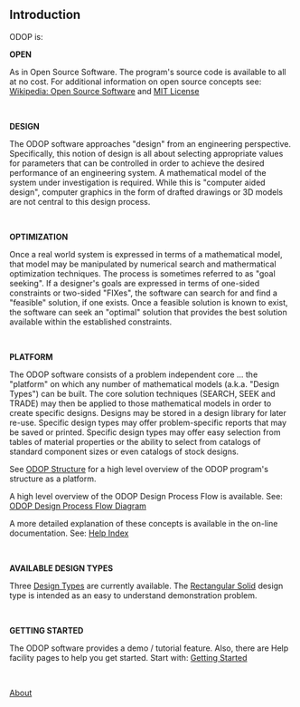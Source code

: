 ## Introduction

ODOP is:   

**OPEN**   

As in Open Source Software. 
The program's source code is available to all at no cost.
For additional information on open source concepts see:
[Wikipedia: Open Source Software](https://en.wikipedia.org/wiki/Open-source_software)
and 
[MIT License](https://github.com/thegrumpys/odop/blob/master/LICENSE)
   
&nbsp;

**DESIGN**   

The ODOP software approaches "design" from an engineering perspective.
Specifically, this notion of design is all about selecting appropriate values 
for parameters that can be controlled in order to achieve the desired performance 
of an engineering system.
A mathematical model of the system under investigation is required.
While this is "computer aided design", computer graphics in the form of
drafted drawings or 3D models are not central to this design process.
   
&nbsp;

**OPTIMIZATION**   

Once a real world system is expressed in terms of a mathematical model,
that model may be manipulated by numerical search and mathermatical optimization techniques.
The process is sometimes referred to as "goal seeking".
If a designer's goals are expressed in terms of one-sided constraints
or two-sided "FIXes", the software can search for and find a "feasible" solution, if one exists.
Once a feasible solution is known to exist, the software can seek an "optimal" solution
that provides the best solution available within the established constraints. 
   
&nbsp;

**PLATFORM**   

The ODOP software consists of a problem independent core ... the "platform" on which
any number of mathematical models (a.k.a. "Design Types") can be built.
The core solution techniques (SEARCH, SEEK and TRADE) may then be applied to
those mathematical models in order to create specific designs.
Designs may be stored in a design library for later re-use.
Specific design types may offer problem-specific reports that may be saved or printed.
Specific design types may offer easy selection from tables of material properties
or the ability to select from catalogs of standard component sizes or even
catalogs of stock designs.

See [ODOP Structure](png/ODOP_StructureDiagram.png) 
for a high level overview of the ODOP program's structure as a platform.

A high level overview of the ODOP Design Process Flow is available.  See: 
[ODOP Design Process Flow Diagram](./png/DesignProcessFlowDiagram.png)
   
A more detailed explanation of these concepts is available in the on-line documentation. 
See: [Help Index](../Help/index)

&nbsp;

**AVAILABLE DESIGN TYPES**   
   
Three [Design Types](../Help/DesignTypes) are currently available.
The [Rectangular Solid](../Help/DesignTypes/r_solid) design type is intended as an 
easy to understand demonstration problem.

&nbsp;

**GETTING STARTED**   

The ODOP software provides a demo / tutorial feature. 
Also, there are Help facility pages to help you get started. 
Start with: 
[Getting Started](../Help/gettingStarted)

&nbsp;

[About](./)
